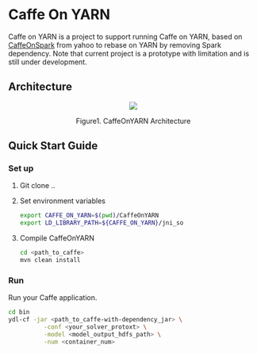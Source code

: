 # Caffe On YARN

Caffe on YARN is a project to support running Caffe on YARN, based on [CaffeOnSpark](https://github.com/yahoo/CaffeOnSpark) from yahoo to rebase on YARN by removing Spark dependency. Note that current project is a prototype with limitation and is still under development.

## Architecture
<p align="center">
<img src=https://cloud.githubusercontent.com/assets/9171954/24284565/e02b511c-10a6-11e7-8af3-5888869ea692.png>
</p>
<p align="center">
Figure1. CaffeOnYARN Architecture
</p>

## Quick Start Guide
### Set up
1. Git clone ..
2. Set environment variables

   ```sh
   export CAFFE_ON_YARN=$(pwd)/CaffeOnYARN
   export LD_LIBRARY_PATH=${CAFFE_ON_YARN}/jni_so
   ```

3. Compile CaffeOnYARN

   ```sh
   cd <path_to_caffe>
   mvn clean install
   ```

### Run  
Run your Caffe application.

   ```sh
   cd bin
   ydl-cf -jar <path_to_caffe-with-dependency_jar> \
             -conf <your_solver_protoxt> \
             -model <model_output_hdfs_path> \
             -num <container_num>
   ```